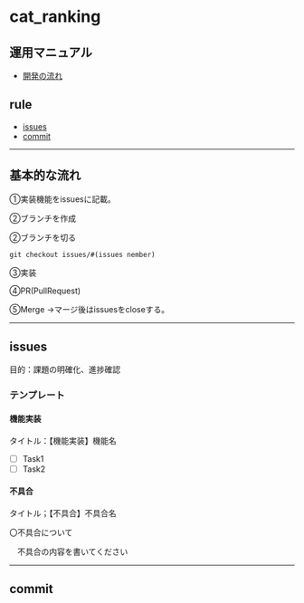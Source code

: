 # cat_ranking

## 運用マニュアル
- [開発の流れ](#基本的な流れ)
## rule
* [issues](#isseus)
* [commit](#commit)

---
## 基本的な流れ

①実装機能をissuesに記載。

②ブランチを作成

②ブランチを切る
```
git checkout issues/#(issues nember)
```

③実装

④PR(PullRequest)

⑤Merge
→マージ後はissuesをcloseする。

---
## issues
目的：課題の明確化、進捗確認
### テンプレート
#### 機能実装

タイトル：【機能実装】機能名
- [ ] Task1
- [ ] Task2

#### 不具合
タイトル；【不具合】不具合名

〇不具合について

　不具合の内容を書いてください

---
## commit

